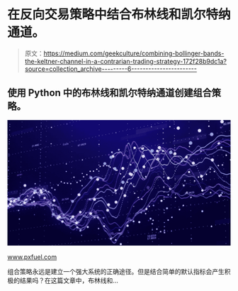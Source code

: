 # 在反向交易策略中结合布林线和凯尔特纳通道。

> 原文：<https://medium.com/geekculture/combining-bollinger-bands-the-keltner-channel-in-a-contrarian-trading-strategy-172f28b9dc1a?source=collection_archive---------6----------------------->

## 使用 Python 中的布林线和凯尔特纳通道创建组合策略。

![](img/23ff95f6aa73725f54c76f69cac283f6.png)

www.pxfuel.com

组合策略永远是建立一个强大系统的正确途径。但是结合简单的默认指标会产生积极的结果吗？在这篇文章中，布林线和…
